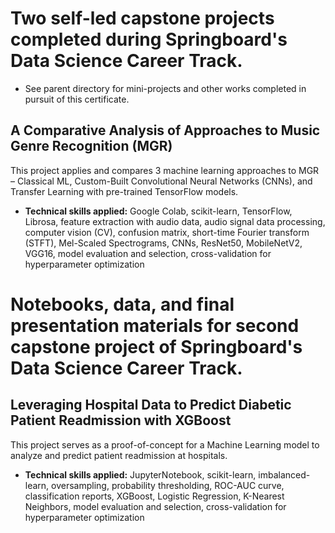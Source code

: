 # Two self-led capstone projects completed during Springboard's Data Science Career Track.
- See parent directory for mini-projects and other works completed in pursuit of this certificate.

## A Comparative Analysis of Approaches to Music Genre Recognition (MGR)

This project applies and compares 3 machine learning approaches to MGR – Classical ML, Custom-Built Convolutional Neural Networks (CNNs), and Transfer Learning with pre-trained TensorFlow models.

- **Technical skills applied:** Google Colab, scikit-learn, TensorFlow, Librosa, feature extraction with audio data, audio signal data processing, computer vision (CV), confusion matrix, short-time Fourier transform (STFT), Mel-Scaled Spectrograms, CNNs, ResNet50, MobileNetV2, VGG16, model evaluation and selection, cross-validation for hyperparameter optimization

# Notebooks, data, and final presentation materials for second capstone project of Springboard's Data Science Career Track.

## Leveraging Hospital Data to Predict Diabetic Patient Readmission with XGBoost

This project serves as a proof-of-concept for a Machine Learning model to analyze and predict patient readmission at hospitals.

- **Technical skills applied:** JupyterNotebook, scikit-learn, imbalanced-learn, oversampling, probability thresholding, ROC-AUC curve, classification reports, XGBoost, Logistic Regression, K-Nearest Neighbors, model evaluation and selection, cross-validation for hyperparameter optimization

